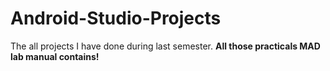# Android-Studio-Projects
The all projects I have done during last semester. 
<b>All those practicals MAD lab manual contains!</b>
